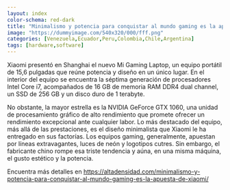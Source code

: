 ```yaml
---
layout: index
color-schema: red-dark
title: "Minimalismo y potencia para conquistar al mundo gaming es la apuesta de Xiaomi"
image: "https://dummyimage.com/540x320/000/fff.png"
categories: [Venezuela,Ecuador,Peru,Colombia,Chile,Argentina]
tags: [hardware,software]
---
```


Xiaomi presentó en Shanghai el nuevo Mi Gaming Laptop, un equipo portátil de 15,6 pulgadas que reúne potencia y diseño en un único lugar. En el interior del equipo se encuentra la séptima generación de procesadores Intel Core i7, acompañados de 16 GB de memoria RAM DDR4 dual channel, un SSD de 256 GB y un disco duro de 1 terabyte.

No obstante, la mayor estrella es la NVIDIA GeForce GTX 1060, una unidad de procesamiento gráfico de alto rendimiento que promete ofrecer un rendimiento excepcional ante cualquier labor. Lo más destacado del equipo, más allá de las prestaciones, es el diseño minimalista que Xiaomi le ha entregado en sus factorías. Los equipos gaming, generalmente, apuestan por líneas extravagantes, luces de neón y logotipos cutres. Sin embargo, el fabricante chino rompe esa triste tendencia y aúna, en una misma máquina, el gusto estético y la potencia.

Encuentra más detalles en https://altadensidad.com/minimalismo-y-potencia-para-conquistar-al-mundo-gaming-es-la-apuesta-de-xiaomi/
